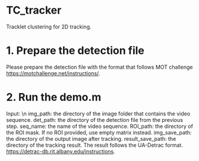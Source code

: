 # TC_tracker
Tracklet clustering for 2D tracking.
# 1. Prepare the detection file 
Please prepare the detection file with the format that follows MOT challenge https://motchallenge.net/instructions/.
# 2. Run the demo.m
Input: \n
img_path: the directory of the image folder that contains the video sequence.
det_path: the directory of the detection file from the previous step.
seq_name: the name of the video sequence.
ROI_path: the directory of the ROI mask. If no ROI provided, use empty matrix instead.
img_save_path: the directory of the output image after tracking.
result_save_path: the directory of the tracking result. The result follows the UA-Detrac format. https://detrac-db.rit.albany.edu/instructions.

